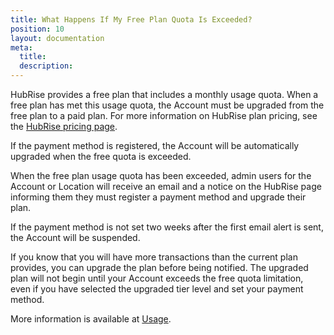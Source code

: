 ```yaml
---
title: What Happens If My Free Plan Quota Is Exceeded?
position: 10
layout: documentation
meta:
  title:
  description:
---
```


HubRise provides a free plan that includes a monthly usage quota. When a free plan has met this usage quota, the Account must be upgraded from the free plan to a paid plan. For more information on HubRise plan pricing, see the [HubRise pricing page](/pricing).

If the payment method is registered, the Account will be automatically upgraded when the free quota is exceeded.

When the free plan usage quota has been exceeded, admin users for the Account or Location will receive an email and a notice on the HubRise page informing them they must register a payment method and upgrade their plan.

If the payment method is not set two weeks after the first email alert is sent, the Account will be suspended.

If you know that you will have more transactions than the current plan provides, you can upgrade the plan before being notified. The upgraded plan will not begin until your Account exceeds the free quota limitation, even if you have selected the upgraded tier level and set your payment method.

More information is available at [Usage](/docs/settings/#usage).